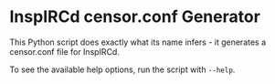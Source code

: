 # InspIRCd censor.conf Generator
This Python script does exactly what its name infers - it generates a censor.conf file for InspIRCd.

To see the available help options, run the script with `--help`.
